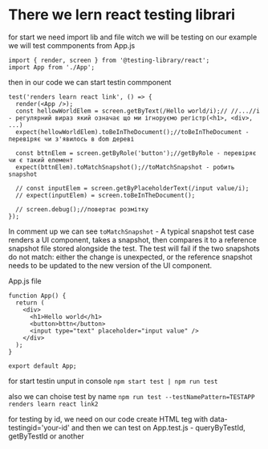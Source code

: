 # There we lern react testing librari
for start we need import lib and file witch we will be testing on our example we will test commponents from App.js
```
import { render, screen } from '@testing-library/react';
import App from './App';
```
then in our code we can start testin commponent

```
test('renders learn react link', () => {
  render(<App />);
  const hellowWorldElem = screen.getByText(/Hello world/i);// //...//i - регулярний вираз який означає що ми ігноруємо регістр(<h1>, <div>, ...)
  expect(hellowWorldElem).toBeInTheDocument();//toBeInTheDocument - перевіряє чи з'явилось в dom дереві

  const bttnElem = screen.getByRole('button');//getByRole - перевіряє чи є такий елемент
  expect(bttnElem).toMatchSnapshot();//toMatchSnapshot - робить snapshot

  // const inputElem = screen.getByPlaceholderText(/input value/i);
  // expect(inputElem) = screen.toBeInTheDocument();

  // screen.debug();//повертає розмітку
});
```

In comment up we can see ```toMatchSnapshot``` - A typical snapshot test case renders a UI component, takes a snapshot, then compares it to a reference snapshot file stored alongside the test. The test will fail if the two snapshots do not match: either the change is unexpected, or the reference snapshot needs to be updated to the new version of the UI component.

App.js file
```
function App() {
  return (
    <div>
      <h1>Hello world</h1>
      <button>bttn</button>
      <input type="text" placeholder="input value" />
    </div>
  );
}

export default App;
```

for start testin unput in console 
```npm start test | npm run test```

also we can choise test by name
```npm run test --testNamePattern=TESTAPP renders learn react link2```

for testing by id, we need on our code create HTML teg with data-testingid='your-id'
and then we can test on App.test.js - queryByTestId, getByTestId or another